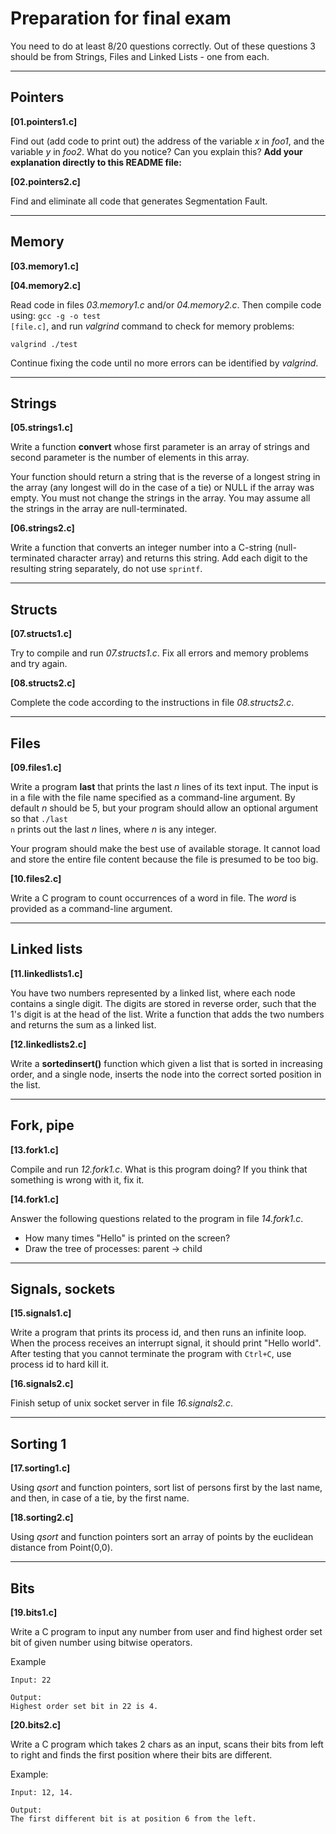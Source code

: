 # Preparation for final exam


You need to do at least 8/20 questions correctly. Out of these questions 3 should be from Strings, Files and Linked Lists - one from each.

-----
## Pointers
**[01.pointers1.c]** 

Find out (add code to print out) the address of the variable <em>x</em> in <em>foo1</em>, and the variable <em>y</em> in <em>foo2</em>. What do you notice? Can you explain this? **Add your explanation directly to this README file:**

**[02.pointers2.c]**

Find and eliminate all code that generates Segmentation Fault.

-----
## Memory 
**[03.memory1.c]**

**[04.memory2.c]**

Read code in files <em>03.memory1.c</em> and/or <em>04.memory2.c</em>. 
Then compile code using: <code>gcc -g -o test [file.c]</code>, and run <em>valgrind</em> command to check for memory problems: 
<pre>
<code>valgrind ./test</code>
</pre>
Continue fixing the code until no more errors can be identified by <em>valgrind</em>.

-----
## Strings 
**[05.strings1.c]**

Write a function <strong>convert</strong> whose first parameter is an array of strings and second parameter is the number of elements in this array. 

Your function should return a string that is the reverse of a longest string in the array (any longest  will do in the case of a tie) or NULL if the array was empty. You must not change the strings in the array. You may assume all the strings in the array are null-terminated.


**[06.strings2.c]**

Write a function that converts an integer number into a C-string (null-terminated character array) and returns this string. Add each digit to the resulting string separately, do not use `sprintf`.

-----
## Structs 
**[07.structs1.c]**

Try to compile and run <em>07.structs1.c</em>. Fix all errors and memory problems and try again.



**[08.structs2.c]**

Complete the code according to the instructions in file <em>08.structs2.c</em>.

-----
## Files 
**[09.files1.c]**

Write a program <strong>last</strong> that prints the last *n* lines of its text input. The input is in a file with the file name specified as a command-line argument. By default *n* should be 5, but your program should allow an optional argument so that <code>./last n</code> prints out the last *n* lines, where *n* is any integer. 

Your program should make the best use of available storage. It cannot load and store the entire file content because the file is presumed to be too big.


**[10.files2.c]**

Write a C program to count occurrences of a word in file. The *word* is provided as a command-line argument.

-----
## Linked lists 
**[11.linkedlists1.c]**

You have two numbers represented by a linked list, where each node contains a single digit. The digits are stored in reverse order, such that the 1's digit is at the head of the list. Write a function that adds the two numbers and returns the sum as a linked list.


**[12.linkedlists2.c]**

Write a **sortedinsert()** function which given a list that is sorted in increasing order, and a single node, inserts the node into the correct sorted position in the list.

-----
## Fork, pipe 

**[13.fork1.c]**

Compile and run <em>12.fork1.c</em>. What is this program doing? If you think that something is wrong with it, fix it.


**[14.fork1.c]**

Answer the following questions related to the program in file <em>14.fork1.c</em>.
* How many times "Hello" is printed on the screen?
* Draw the tree of processes: parent -> child

-----

## Signals, sockets

**[15.signals1.c]**

Write a program that prints its process id, and then runs an infinite loop. When the process receives an interrupt signal, it should print "Hello world". After testing that you cannot terminate the program with `Ctrl+C`, use process id to hard kill it.


**[16.signals2.c]**

Finish setup of unix socket server in file <em>16.signals2.c</em>.

-----

## Sorting 1

**[17.sorting1.c]**

Using <em>qsort</em> and function pointers, sort list of persons first by the last name, and then, in case of a tie, by the first name.

**[18.sorting2.c]**

Using <em>qsort</em> and function pointers sort an array of points by the euclidean distance from Point(0,0).

-----

## Bits 

**[19.bits1.c]**

Write a C program to input any number from user and find highest order set bit of given number using bitwise operators.

Example

```
Input: 22

Output:
Highest order set bit in 22 is 4.
```


**[20.bits2.c]**

Write a C program which takes 2 chars as an input, scans their bits from left to right and finds the first position where their bits are different. 

Example:

```
Input: 12, 14.

Output: 
The first different bit is at position 6 from the left.
```